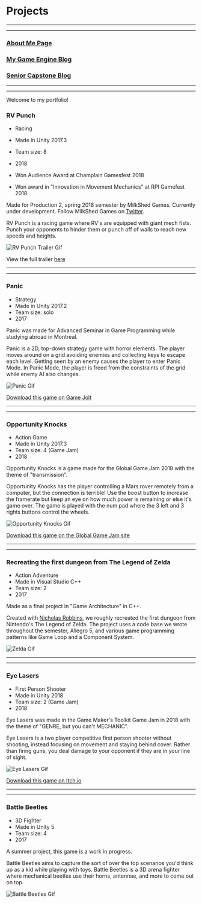 # Projects

---
---

### [About Me Page](https://matthewroy01.github.io/aboutme)

### [My Game Engine Blog](https://matthewroy01.github.io/enginesblog)

### [Senior Capstone Blog](https://matthewroy01.github.io/capstoneblog)

---
---

Welcome to my portfolio!

### RV Punch

* Racing
* Made in Unity 2017.3
* Team size: 8
* 2018

* Won Audience Award at Champlain Gamesfest 2018
* Won award in "Innovation in Movement Mechanics" at RPI Gamefest 2018

Made for Production 2, spring 2018 semester by MilkShed Games. Currently under development. Follow MilkShed Games on [Twitter](https://twitter.com/MilkShedGames).

RV Punch is a racing game where RV's are equipped with giant mech fists. Punch your opponents to hinder them or punch off of walls to reach new speeds and heights.

![RV Punch Trailer Gif](https://media.giphy.com/media/9VtKPiHFVRsvIM8RPN/giphy.gif)

View the full trailer [here](https://www.youtube.com/watch?v=mn1Y-4wrkfY)

---
---

### Panic

* Strategy
* Made in Unity 2017.2
* Team size: solo
* 2017

Panic was made for Advanced Seminar in Game Programming while studying abroad in Montreal.

Panic is a 2D, top-down strategy game with horror elements. The player moves around on a grid avoiding enemies and collecting keys to escape each level. Getting seen by an enemy causes the player to enter Panic Mode. In Panic Mode, the player is freed from the constraints of the grid while enemy AI also changes.

![Panic Gif](https://media.giphy.com/media/4T7zmKRa65oUFW8cJ5/giphy.gif)

[Download this game on Game Jolt](https://gamejolt.com/games/Panic/308831)

---
---

### Opportunity Knocks

* Action Game
* Made in Unity 2017.3
* Team size: 4 (Game Jam)
* 2018

Opportunity Knocks is a game made for the Global Game Jam 2018 with the theme of "transmission".

Opportunity Knocks has the player controlling a Mars rover remotely from a computer, but the connection is terrible! Use the boost button to increase the framerate but keep an eye on how much power is remaining or else it's game over. The game is played with the num pad where the 3 left and 3 rights buttons control the wheels.

![Opportunity Knocks Gif](https://media.giphy.com/media/SiJYIT5CxwITBRDcCv/giphy.gif)

[Download this game on the Global Game Jam site](https://globalgamejam.org/2018/games/opportunity-knocks)

---
---

### Recreating the first dungeon from The Legend of Zelda

* Action Adventure
* Made in Visual Studio C++
* Team size: 2
* 2017

Made as a final project in "Game Architecture" in C++.

Created with [Nicholas Robbins](https://www.linkedin.com/in/nicholas-robbins-professional/), we roughly recreated the first dungeon from Nintendo's The Legend of Zelda.
The project uses a code base we wrote throughout the semester, Allegro 5, and various game programming patterns like Game Loop and a Component System.

![Zelda Gif](https://media.giphy.com/media/OjI22jqHhPmpszPrBD/giphy.gif)

---
---

### Eye Lasers

* First Person Shooter
* Made in Unity 2018
* Team size: 2 (Game Jam)
* 2018

Eye Lasers was made in the Game Maker's Toolkit Game Jam in 2018 with the theme of "GENRE, but you can't MECHANIC".

Eye Lasers is a two player competitive first person shooter without shooting, instead focusing on movement and staying behind cover. Rather than firing guns, you deal damage to your opponent if they are in your line of sight.

![Eye Lasers Gif](https://img.itch.zone/aW1hZ2UvMzAwNzg0LzE0NzEyOTIucG5n/original/CBvOa3.png)

[Download this game on Itch.io](https://matthewroy.itch.io/eye-lasers)

---
---

### Battle Beetles

* 3D Fighter
* Made in Unity 5
* Team size: 4
* 2017

A summer project, this game is a work in progress.

Battle Beetles aims to capture the sort of over the top scenarios you'd think up as a kid while playing with toys. Battle Beetles is a 3D arena fighter where mechanical beetles use their horns, antennae, and more to come out on top.

![Battle Beetles Gif](https://media.giphy.com/media/23ZJNCnFnwTs6HKTbC/giphy.gif)
